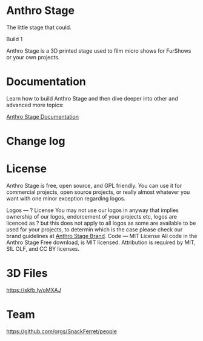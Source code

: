 # Anthro Stage

The little stage that could.

Build 1

Anthro Stage is a 3D printed stage used to film micro shows for FurShows or your own projects.

# Documentation

Learn how to build Anthro Stage and then dive deeper into other and advanced more topics:

<a href="[https://anthrostage.com/docs/">Anthro Stage Documentation</a>

# Change log

# License

Anthro Stage is free, open source, and GPL friendly. You can use it for commercial projects, open source projects, or really almost whatever you want with one minor exception regarding logos.

Logos — ? License
You may  not use our logos in anyway that implies ownership of our logos, endorcement of your projects etc, logos are licenced as ? but this does not apply to all logos as some are available to be used for your projects, to determin which is the case please check our brand guidelines at <a href="[https://anthrostage.com/brand/">Anthro Stage Brand</a>.
Code — MIT License
All code in the Anthro Stage Free download, is MIT licensed. Attribution is required by MIT, SIL OLF, and CC BY licenses.

# 3D Files

<a href="https://skfb.ly/oMXAJ">https://skfb.ly/oMXAJ</a>

# Team

https://github.com/orgs/SnackFerret/people

